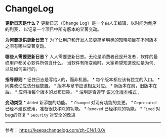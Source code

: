 # ChangeLog
**更新日志是什么？**
更新日志（Change Log）是一个由人工编辑，以时间为倒序的列表， 以记录一个项目中所有版本的显著变动。

 **为何要提供更新日志？**
为了让用户和开发人员更简单明确的知晓项目在不同版本之间有哪些显著变动。

**哪些人需要更新日志？**
人人需要更新日志。无论是消费者还是开发者，软件的最终用户都关心软件所包含什么。 当软件有所变动时，大家希望知道改动是为何、以及如何进行的。

**指导原则**
	* 记住日志是写给`人`的，而非机器。
	* 每个版本都应该有独立的入口。
	* 同类改动应该分组放置。
	* 版本与章节应该相互对应。
	* 新版本在前，旧版本在后。
	* 应包括每个版本的发布日期。
	* 注明是否遵守 [语义化版本格式](https://semver.org/) .

**变动类型**
	* `Added` 新添加的功能。
	* `Changed` 对现有功能的变更。
	* `Deprecated` 已经不建议使用，准备很快移除的功能。
	* `Removed` 已经移除的功能。
	* `Fixed` 对bug的修复
	* `Security` 对安全的改进

- - - -
参考：
https://keepachangelog.com/zh-CN/1.0.0/